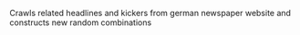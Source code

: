 Crawls related headlines and kickers from german newspaper website and constructs new random combinations
